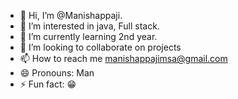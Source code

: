 - 👋 Hi, I’m @Manishappaji.
- 👀 I’m interested in java, Full stack.
- 🌱 I’m currently learning 2nd year.
- 💞️ I’m looking to collaborate on projects 
- 📫 How to reach me manishappajimsa@gmail.com
- 😄 Pronouns: Man
- ⚡ Fun fact: 😁 

<!---
Manishappaji/Manishappaji is a ✨ special ✨ repository because its `README.md` (this file) appears on your GitHub profile.
You can click the Preview link to take a look at your changes.
--->
